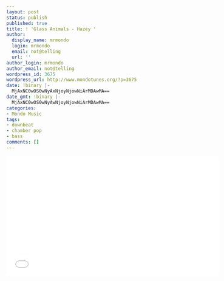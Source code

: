 ```yaml
---
layout: post
status: publish
published: true
title: ! 'Glass Animals - Hazey '
author:
  display_name: mrmondo
  login: mrmondo
  email: not@telling
  url: ''
author_login: mrmondo
author_email: not@telling
wordpress_id: 3675
wordpress_url: http://www.mondotunes.org/?p=3675
date: !binary |-
  MjAxNC0wOS0wNyAxNjoyNjowNiArMDAwMA==
date_gmt: !binary |-
  MjAxNC0wOS0wNyAwNjoyNjowNiArMDAwMA==
categories:
- Mondo Music
tags:
- downbeat
- chamber pop
- bass
comments: []
---
```

<iframe width="560" height="315" src="//www.youtube.com/embed/nOHEuhJf7nA" frameborder="0"> </iframe>

